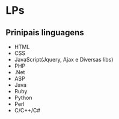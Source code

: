 # LPs
## Prinipais linguagens

+ HTML
+ CSS
+ JavaScript(Jquery, Ajax e Diversas libs)
+ PHP
+ .Net
+ ASP
+ Java
+ Ruby
+ Python
+ Perl
+ C/C++/C#
